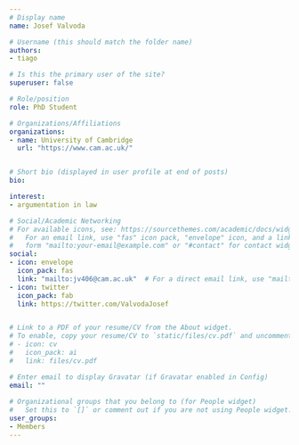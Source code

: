 ```yaml
---
# Display name
name: Josef Valvoda

# Username (this should match the folder name)
authors:
- tiago

# Is this the primary user of the site?
superuser: false

# Role/position
role: PhD Student

# Organizations/Affiliations
organizations:
- name: University of Cambridge
  url: "https://www.cam.ac.uk/"


# Short bio (displayed in user profile at end of posts)
bio: 

interest:
- argumentation in law

# Social/Academic Networking
# For available icons, see: https://sourcethemes.com/academic/docs/widgets/#icons
#   For an email link, use "fas" icon pack, "envelope" icon, and a link in the
#   form "mailto:your-email@example.com" or "#contact" for contact widget.
social:
- icon: envelope
  icon_pack: fas
  link: "mailto:jv406@cam.ac.uk"  # For a direct email link, use "mailto:test@example.org".
- icon: twitter
  icon_pack: fab
  link: https://twitter.com/ValvodaJosef


# Link to a PDF of your resume/CV from the About widget.
# To enable, copy your resume/CV to `static/files/cv.pdf` and uncomment the lines below.  
# - icon: cv
#   icon_pack: ai
#   link: files/cv.pdf 

# Enter email to display Gravatar (if Gravatar enabled in Config)
email: ""
  
# Organizational groups that you belong to (for People widget)
#   Set this to `[]` or comment out if you are not using People widget.  
user_groups:
- Members
---
```



